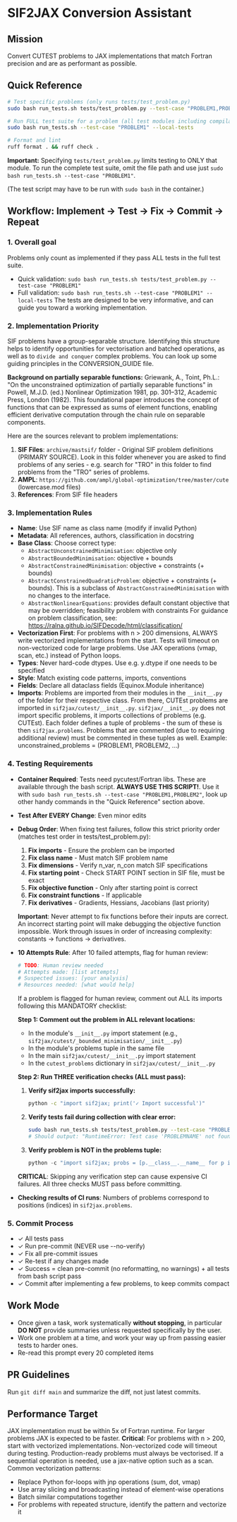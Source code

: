 # SIF2JAX Conversion Assistant

## Mission
Convert CUTEST problems to JAX implementations that match Fortran precision and are as performant as possible.

## Quick Reference

```bash
# Test specific problems (only runs tests/test_problem.py)
sudo bash run_tests.sh tests/test_problem.py --test-case "PROBLEM1,PROBLEM2"

# Run FULL test suite for a problem (all test modules including compilation tests)
sudo bash run_tests.sh --test-case "PROBLEM1" --local-tests

# Format and lint
ruff format . && ruff check .
```

**Important:** Specifying `tests/test_problem.py` limits testing to ONLY that module. To run the complete test suite, omit the file path and use just `sudo bash run_tests.sh --test-case "PROBLEM1"`.

(The test script may have to be run with `sudo bash` in the container.)

## Workflow: Implement → Test → Fix → Commit → Repeat

### 1. Overall goal
Problems only count as implemented if they pass ALL tests in the full test suite. 
- Quick validation: `sudo bash run_tests.sh tests/test_problem.py --test-case "PROBLEM1"` 
- Full validation: `sudo bash run_tests.sh --test-case "PROBLEM1" --local-tests`
The tests are designed to be very informative, and can guide you toward a working implementation.

### 2. Implementation Priority
SIF problems have a group-separable structure. Identifying this structure helps to identify opportunities for vectorisation and batched operations, as well as to `divide and conquer` complex problems.
You can look up some guiding principles in the CONVERSION_GUIDE file.

**Background on partially separable functions:** Griewank, A., Toint, Ph.L.: "On the unconstrained optimization of partially separable functions" in Powell, M.J.D. (ed.) Nonlinear Optimization 1981, pp. 301–312, Academic Press, London (1982). This foundational paper introduces the concept of functions that can be expressed as sums of element functions, enabling efficient derivative computation through the chain rule on separable components.

Here are the sources relevant to problem implementations:
1. **SIF Files**: `archive/mastsif/` folder - Original SIF problem definitions (PRIMARY SOURCE). Look in this folder whenever you are asked to find problems of any series - e.g. search for "TRO" in this folder to find problems from the "TRO" series of problems.
2. **AMPL**: `https://github.com/ampl/global-optimization/tree/master/cute` (lowercase.mod files)
3. **References**: From SIF file headers

### 3. Implementation Rules
- **Name**: Use SIF name as class name (modify if invalid Python)
- **Metadata**: All references, authors, classification in docstring
- **Base Class**: Choose correct type:
  - `AbstractUnconstrainedMinimisation`: objective only
  - `AbstractBoundedMinimisation`: objective + bounds  
  - `AbstractConstrainedMinimisation`: objective + constraints (+ bounds)
  - `AbstractConstrainedQuadraticProblem`: objective + constraints (+ bounds). This is
    a subclass of `AbstractConstrainedMinimisation` with no changes to the interface.
  - `AbstractNonlinearEquations`: provides default constant objective that may be 
    overridden; feasibility problem with constraints
    For guidance on problem classification, see: https://ralna.github.io/SIFDecode/html/classification/
- **Vectorization First**: For problems with n > 200 dimensions, ALWAYS write vectorized implementations from the start. Tests will timeout on non-vectorized code for large problems. Use JAX operations (vmap, scan, etc.) instead of Python loops.
- **Types**: Never hard-code dtypes. Use e.g. y.dtype if one needs to be specified
- **Style**: Match existing code patterns, imports, conventions
- **Fields**: Declare all dataclass fields (Equinox.Module inheritance)
- **Imports**: Problems are imported from their modules in the `__init__.py` of the 
    folder for their respective class. From there, CUTEst problems are imported in 
    `sif2jax/cutest/__init__.py`. `sif2jax/__init__.py` does not import specific 
    problems, it imports collections of problems (e.g. CUTEst).
    Each folder defines a tuple of problems - the sum of these is then `sif2jax.problems`. 
    Problems that are commented (due to requiring additional review) must be commented 
    in these tuples as well. Example: unconstrained_problems = (PROBLEM1, PROBLEM2, ...)

### 4. Testing Requirements
- **Container Required**: Tests need pycutest/Fortran libs. These are available through the bash script. **ALWAYS USE THIS SCRIPT!**. Use it with `sudo bash run_tests.sh --test-case "PROBLEM1,PROBLEM2"`, look up other handy commands in the "Quick Reference" section above.
- **Test After EVERY Change**: Even minor edits
- **Debug Order**: When fixing test failures, follow this strict priority order (matches test order in tests/test_problem.py):
  1. **Fix imports** - Ensure the problem can be imported
  2. **Fix class name** - Must match SIF problem name
  3. **Fix dimensions** - Verify n_var, n_con match SIF specifications
  4. **Fix starting point** - Check START POINT section in SIF file, must be exact
  5. **Fix objective function** - Only after starting point is correct
  6. **Fix constraint functions** - If applicable
  7. **Fix derivatives** - Gradients, Hessians, Jacobians (last priority)
  
  **Important**: Never attempt to fix functions before their inputs are correct. An incorrect starting point will make debugging the objective function impossible. Work through issues in order of increasing complexity: constants → functions → derivatives.
- **10 Attempts Rule**: After 10 failed attempts, flag for human review:
  ```python
  # TODO: Human review needed
  # Attempts made: [list attempts]
  # Suspected issues: [your analysis]
  # Resources needed: [what would help]
  ```
  If a problem is flagged for human review, comment out ALL its imports following this MANDATORY checklist:
  
  **Step 1: Comment out the problem in ALL relevant locations:**
  - In the module's `__init__.py` import statement (e.g., `sif2jax/cutest/_bounded_minimisation/__init__.py`)
  - In the module's problems tuple in the same file
  - In the main `sif2jax/cutest/__init__.py` import statement  
  - In the `cutest_problems` dictionary in `sif2jax/cutest/__init__.py`
  
  **Step 2: Run THREE verification checks (ALL must pass):**
  1. **Verify sif2jax imports successfully:**
     ```bash
     python -c "import sif2jax; print('✓ Import successful')"
     ```
  2. **Verify tests fail during collection with clear error:**
     ```bash
     sudo bash run_tests.sh tests/test_problem.py --test-case "PROBLEMNAME"
     # Should output: "RuntimeError: Test case 'PROBLEMNAME' not found in sif2jax.cutest problems"
     ```
  3. **Verify problem is NOT in the problems tuple:**
     ```python
     python -c "import sif2jax; probs = [p.__class__.__name__ for p in sif2jax.problems]; assert 'PROBLEMNAME' not in probs; print('✓ Problem successfully excluded')"
     ```
  
  **CRITICAL**: Skipping any verification step can cause expensive CI failures. All three checks MUST pass before committing.
- **Checking results of CI runs**: Numbers of problems correspond to positions (indices) in `sif2jax.problems`. 

### 5. Commit Process
- ✓ All tests pass
- ✓ Run pre-commit (NEVER use --no-verify)
- ✓ Fix all pre-commit issues
- ✓ Re-test if any changes made
- ✓ Success = clean pre-commit (no reformatting, no warnings) + all tests from bash script pass
- ✓ Commit after implementing a few problems, to keep commits compact

## Work Mode
- Once given a task, work systematically **without stopping**, in particular **DO NOT** provide summaries unless requested specifically by the user. 
- Work one problem at a time, and work your way up from passing easier tests to harder ones.
- Re-read this prompt every 20 completed items

## PR Guidelines
Run `git diff main` and summarize the diff, not just latest commits.

## Performance Target
JAX implementation must be within 5x of Fortran runtime. For larger problems JAX is expected to be faster.
**Critical**: For problems with n > 200, start with vectorized implementations. Non-vectorized code will timeout during testing.
Production-ready problems must always be vectorised.
If a sequential operation is needed, use a jax-native option such as a scan.
Common vectorization patterns:
- Replace Python for-loops with jnp operations (sum, dot, vmap)
- Use array slicing and broadcasting instead of element-wise operations
- Batch similar computations together
- For problems with repeated structure, identify the pattern and vectorize it
